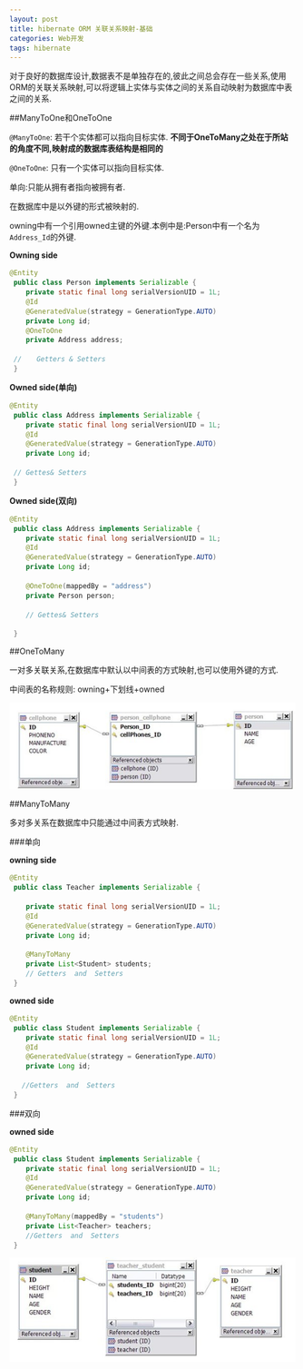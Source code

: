 ```yaml
---
layout: post
title: hibernate ORM 关联关系映射-基础
categories: Web开发
tags: hibernate
---
```


对于良好的数据库设计,数据表不是单独存在的,彼此之间总会存在一些关系,使用ORM的关联关系映射,可以将逻辑上实体与实体之间的关系自动映射为数据库中表之间的关系.

##ManyToOne和OneToOne

`@ManyToOne`: 若干个实体都可以指向目标实体. **不同于OneToMany之处在于所站的角度不同,映射成的数据库表结构是相同的**

`@OneToOne`: 只有一个实体可以指向目标实体.

单向:只能从拥有者指向被拥有者.

在数据库中是以外键的形式被映射的.

owning中有一个引用owned主键的外键.本例中是:Person中有一个名为`Address_Id`的外键.

**Owning side**

```java
@Entity 
 public class Person implements Serializable { 
    private static final long serialVersionUID = 1L; 
    @Id 
    @GeneratedValue(strategy = GenerationType.AUTO) 
    private Long id; 
    @OneToOne 
    private Address address; 

 // 　 Getters & Setters 
 }
```

**Owned side(单向)**

```java
@Entity 
 public class Address implements Serializable { 
    private static final long serialVersionUID = 1L; 
    @Id 
    @GeneratedValue(strategy = GenerationType.AUTO) 
    private Long id; 

 // Gettes& Setters 
 }
```

**Owned side(双向)**

```java
@Entity 
 public class Address implements Serializable { 
    private static final long serialVersionUID = 1L; 
    @Id 
    @GeneratedValue(strategy = GenerationType.AUTO) 
    private Long id; 
   
    @OneToOne(mappedBy = "address") 
    private Person person; 
 
    // Gettes& Setters 

 }
```

##OneToMany

一对多关联关系,在数据库中默认以中间表的方式映射,也可以使用外键的方式.

中间表的名称规则: owning+下划线+owned

![](/images/o2m.jpg)

##ManyToMany

多对多关系在数据库中只能通过中间表方式映射.

###单向

**owning side**

```java
@Entity 
 public class Teacher implements Serializable { 
   
    private static final long serialVersionUID = 1L; 
    @Id 
    @GeneratedValue(strategy = GenerationType.AUTO) 
    private Long id; 
    
    @ManyToMany 
    private List<Student> students; 
    // Getters  and  Setters 
 }
```

**owned side**

```java
@Entity 
 public class Student implements Serializable { 
    private static final long serialVersionUID = 1L; 
    @Id 
    @GeneratedValue(strategy = GenerationType.AUTO) 
    private Long id; 
    
   //Getters  and  Setters 
 }
```

###双向

**owned side**

```java
@Entity 
 public class Student implements Serializable { 
    private static final long serialVersionUID = 1L; 
    @Id 
    @GeneratedValue(strategy = GenerationType.AUTO) 
    private Long id; 
   
    @ManyToMany(mappedBy = "students") 
    private List<Teacher> teachers; 
    //Getters  and  Setters 
 }
```

![](/images/m2m.jpg)

